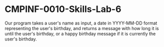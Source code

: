 # CMPINF-0010-Skills-Lab-6
Our program takes a user's name as input, a date in YYYY-MM-DD format representing the user's birthday, and returns a message with how long it is until the user's birthday, or a happy birthday message if it is currently the user's birthday.
